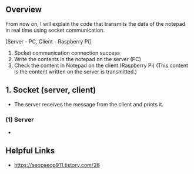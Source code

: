 ## Overview

From now on, I will explain the code that transmits the data of the notepad in real time using socket communication.

[Server - PC, Client - Raspberry Pi]

1. Socket communication connection success
2. Write the contents in the notepad on the server (PC)
3. Check the content in Notepad on the client (Raspberry Pi) (This content is the content written on the server is transmitted.)

## 1. Socket (server, client)

+ The server receives the message from the client and prints it.

### (1) Server

+ 


## Helpful Links

* https://seopseop911.tistory.com/26
